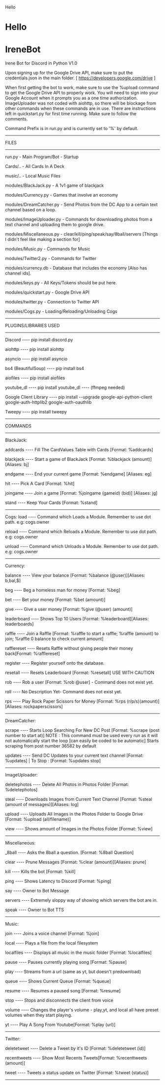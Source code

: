 <p> Hello</p>
<h1>Hello</h1>

# IreneBot 
 Irene Bot for Discord in Python V1.0

Upon signing up for the Google Drive API, make sure to put the credentials.json in the main folder.
[ https://developers.google.com/drive ]


When first getting the bot to work, make sure to use the %upload command to get the Google Drive API to properly work. You will need to sign into your Google Account when it prompts you as a one time authorization.
ImageUploader was not coded with aiohttp, so there will be blockage from other commands when these commands are in use.
There are instructions left in quickstart.py for first time running. Make sure to follow the comments.


Command Prefix is in run.py and is currently set to '%' by default.
______
FILES
______
run.py - Main Program/Bot - Startup

Cards/.. - All Cards In A Deck

music/.. - Local Music Files

modules/BlackJack.py - A 1v1 game of blackjack

modules/Currency.py - Games that involve an economy

modules/DreamCatcher.py - Send Photos from the DC App to a certain text channel based on a loop. 

modules/ImageUploader.py - Commands for downloading photos from a text channel and uploading them to google drive.

modules/Miscellaneous.py - clear/kill/ping/speak/say/8ball/servers [Things I didn't feel like making a section for]

modules/Music.py - Commands for Music

modules/Twitter2.py - Commands for Twitter

modules/currency.db - Database that includes the economy [Also has channel ids].

modules/keys.py - All Keys/Tokens should be put here.

modules/quickstart.py - Google Drive API

modules/twitter.py - Connection to Twitter API

modules/Cogs.py - Loading/Reloading/Unloading Cogs

______________________
PLUGINS/LIBRARIES USED
______________________
Discord ---- pip install discord.py

aiohttp ---- pip install aiohttp

asyncio ---- pip install asyncio

bs4 (BeautifulSoup) ---- pip install bs4

aiofiles ---- pip install aiofiles

youtube_dl ---- pip install youtube_dl ---- (ffmpeg needed)

Google Client Library ---- pip install --upgrade google-api-python-client google-auth-httplib2 google-auth-oauthlib

Tweepy ---- pip install tweepy

_______
COMMANDS
________
BlackJack:

addcards   ----  Fill The CardValues Table with Cards [Format: %addcards]

blackjack  ----  Start a game of BlackJack [Format: %blackjack (amount)] [Aliases: bj]
  
  endgame   ----   End your current game [Format: %endgame] [Aliases: eg]
  
  hit       ----   Pick A Card [Format: %hit]
  
  joingame  ----   Join a game [Format: %joingame (gameid) (bid)] [Aliases: jg]
  
  stand     ----   Keep Your Cards [Format: %stand]
________
Cogs:
load ---- Command which Loads a Module. Remember to use dot path. e.g: cogs.owner

reload ---- Command which Reloads a Module. Remember to use dot path. e.g: cogs.owner 

unload ---- Command which Unloads a Module. Remember to use dot path. e.g: cogs.owner

________
Currency:

  balance   ----   View your balance [Format: %balance (@user)][Aliases: b,bal,$]
  
  beg      ----    Beg a homeless man for money [Format: %beg]
  
  bet      ----    Bet your money [Format: %bet (amount)]
  
  give      ----   Give a user money [Format: %give (@user) (amount)]
  
  leaderboard ---- Shows Top 10 Users [Format: %leaderboard][Aliases: leaderboards]
  
  raffle    ----   Join a Raffle [Format: %raffle to start a raffle; %raffle (amount) to join; %raffle 0 balance to check current amount]
  
  rafflereset ---- Resets Raffle without giving people their money back[Format: %rafflereset]
  
  register    ---- Register yourself onto the database.
  
  resetall  ----   Resets Leaderboard [Format: %resetall] USE WITH CAUTION
  
  rob     ----     Rob a user [Format: %rob @user] - Command does not exist yet.
  
  roll    ----     No Description Yet- Command does not exist yet.
  
  rps      ----    Play Rock Paper Scissors for Money [Format: %rps (r/p/s)(amount)][Aliases: rockpaperscissors]
________
DreamCatcher:

scrape   ----    Starts Loop Searching For New DC Post [Format: %scrape (post number to start at)] NOTE : This command must be used every run as it will not automatically start the loop [can easily be coded to be automatic] Starts scraping from post number 36582 by default

updates   ----   Send DC Updates to your current text channel [Format: %updates] | To Stop : [Format: %updates stop]
________
ImageUploader:

deletephotos ---- Delete All Photos in Photos Folder [Format: %deletephotos]

steal     ----   Downloads Images from Current Text Channel [Format: %steal (amount of messages)][Aliases: log]

upload    ----   Uploads All Images in the Photos Folder to Google Drive [Format: %upload (all/filename)]

view        ---- Shows amount of Images in the Photos Folder [Format: %view]
________
Miscellaneous:

_8ball   ----    Asks the 8ball a question. [Format: %8ball Question]

clear    ----    Prune Messages [Format: %clear (amount)][Aliases: prune]

kill     ----    Kills the bot [Format: %kill]

ping      ----   Shows Latency to Discord [Format: %ping]

say       ----   Owner to Bot Message

servers   ----   Extremely sloppy way of showing which servers the bot are in.

speak      ----  Owner to Bot TTS
________
Music:

join       ----  Joins a voice channel [Format: %join]

local     ----  Plays a file from the local filesystem

localfiles ----  Displays all music in the music folder [Format: %localfiles]

pause   ----     Pauses currently playing song [Format: %pause]

play     ----    Streams from a url (same as yt, but doesn't predownload)

queue    ----    Shows Current Queue [Format: %queue]

resume   ----    Resumes a paused song [Format: %resume]

stop     ----    Stops and disconnects the client from voice

volume    ----   Changes the player's volume - play,yt, and local all have  preset volumes when they start playing.

yt        ----   Play A Song From Youtube[Format: %play (url)]
________
Twitter:

deletetweet ---- Delete a Tweet by it's ID [Format: %deletetweet (id)]

recenttweets ---- Show Most Recents Tweets[Format: %recenttweets (amount)]

tweet     ----   Tweets a status update on Twitter [Format: %tweet (status)]
________


